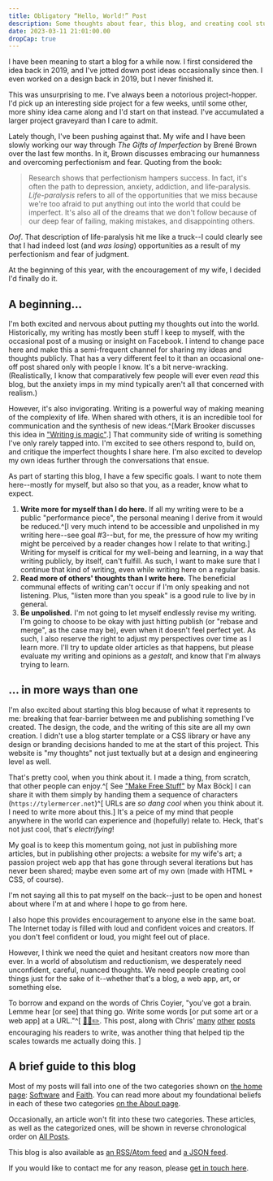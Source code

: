 ```yaml
---
title: Obligatory “Hello, World!” Post
description: Some thoughts about fear, this blog, and creating cool stuff
date: 2023-03-11 21:01:00.00
dropCap: true
---
```


I have been meaning to start a blog for a while now.
I first considered the idea back in 2019,
and I've jotted down post ideas occasionally since then.
I even worked on a design back in 2019,
but I never finished it.

This was unsurprising to me.
I've always been a notorious project-hopper.
I'd pick up an interesting side project for a few weeks,
until some other, more shiny idea came along and I'd start on that instead.
I've accumulated a larger project graveyard than I care to admit.

Lately though, I've been pushing against that.
My wife and I have been slowly working our way through
_The Gifts of Imperfection_ by Brené Brown over the last few months.
In it, Brown discusses embracing our humanness
and overcoming perfectionism and fear. Quoting from the book:

> Research shows that perfectionism hampers success.
> In fact, it's often the path to depression, anxiety, addiction, and life-paralysis.
> _Life-paralysis_ refers to all of the opportunities
> that we miss because we're too afraid to put anything out into
> the world that could be imperfect.
> It's also all of the dreams that we don't follow because of our
> deep fear of failing, making mistakes, and disappointing others.

_Oof_. That description of life-paralysis hit me like a truck--I could
clearly see that I had indeed lost (and _was losing_) opportunities as a result
of my perfectionism and fear of judgment.

At the beginning of this year,
with the encouragement of my wife,
I decided I'd finally do it.

## A beginning...

I'm both excited and nervous about putting my thoughts out into the world.
Historically, my writing has mostly been stuff I keep to myself,
with the occasional post of a musing or insight on Facebook.
I intend to change pace here and make this a semi-frequent
channel for sharing my ideas and thoughts publicly.
That has a very different feel to it
than an occasional one-off post shared only with people I know.
It's a bit nerve-wracking.
(Realistically, I know that comparatively few people
will ever even _read_ this blog, but the anxiety imps in my mind
typically aren't all that concerned with realism.)

However, it's also invigorating. Writing is a powerful way of
making meaning of the complexity of life.
When shared with others, it is an
incredible tool for communication and the synthesis of new
ideas.^[Mark Brooker discusses this idea in ["Writing is magic"](https://brooker.co.za/blog/2022/11/08/writing.html).]
That community side of writing is something I've only rarely tapped into.
I'm excited to see others respond to, build on, and critique the imperfect thoughts I share here.
I'm also excited to develop my own ideas further through the conversations that ensue.

As part of starting this blog,
I have a few specific goals.
I want to note them here--mostly for myself, but also so that you,
as a reader, know what to expect.

1. **Write more for myself than I do here.** If all my writing
   were to be a public "performance piece", the personal meaning I
   derive from it would be reduced.^[I very much intend to be
   accessible and unpolished in my writing here--see goal
   #3--but, for me,
   the pressure of how my writing might be perceived by a reader
   changes how I relate to that writing.]
   Writing for myself is critical
   for my well-being and learning, in a way that writing
   publicly, by itself, can't fulfill.
   As such, I want to make sure that I continue that kind of
   writing, even while writing here on a regular basis.
2. **Read more of others' thoughts than I write here.** The
   beneficial communal effects of writing can't occur if I'm only
   speaking and not listening.
   Plus, "listen more than you speak" is a good rule to live by
   in general.
3. **Be unpolished.** I'm not going to let myself endlessly
   revise my writing.
   I'm going to choose to be okay with just hitting publish (or "rebase and merge", as the case may be), even when
   it doesn't feel perfect yet.
   As such, I also reserve the right to adjust my perspectives over time as I learn more.
   I'll try to update older articles as that happens, but please
   evaluate my writing and opinions as a _gestalt_, and know that I'm always trying to learn.

## ... in more ways than one

I'm also excited about starting this blog because of what it represents to me:
breaking that fear-barrier between me and publishing something I've created.
The design, the code, and the writing of this site are all my own creation.
I didn't use a blog starter template or a CSS library or have any
design or branding decisions handed to me at the start of this project.
This website is "my thoughts" not just textually
but at a design and engineering level as well.

That's pretty cool, when you think about it.
I made a thing, from scratch, that other people can enjoy.^[
   See ["Make Free Stuff"](https://mxb.dev/blog/make-free-stuff/) by Max Böck]
I can share it with them simply by handing them a sequence of characters
(`https://tylermercer.net`)^[
   URLs are *so dang cool* when you think about it.
   I need to write more about this.]
It's a peice of my mind that people anywhere in the world
can experience and (hopefully) relate to.
Heck, that's not just cool, that's _electrifying_!

My goal is to keep this momentum going,
not just in publishing more articles,
but in publishing other projects:
a website for my wife's art;
a passion project web app that has gone through
several iterations but has never been shared;
maybe even some art of my own (made with HTML + CSS, of course).

I'm not saying all this to pat myself on the back--just to be
open and honest about where I'm at and where I hope to go from here.

I also hope this provides encouragement
to anyone else in the same boat.
The Internet today is filled with loud and confident voices and creators.
If you don't feel confident or loud, you might feel out of place.

However, I think we need the quiet and hesitant creators now more than ever.
In a world of absolutism and reductionism, we desperately need
unconfident, careful, nuanced thoughts.
We need people creating cool things just for the sake of it--whether
that's a blog, a web app, art, or something else.

To borrow and expand on the words of Chris Coyier, "you’ve got a brain.
Lemme hear [or see] that thing go. 
Write some words [or put some art or a web app] at a URL."^[
   [🧠💭✏️](https://chriscoyier.net/2022/05/11/%F0%9F%A7%A0%F0%9F%92%AD%E2%9C%8F%EF%B8%8F/). 
   This post, along with Chris' [many](https://chriscoyier.net/2022/02/24/day-and-night-your-content-searches-the-world-for-people-and-opportunities/)
   [other](https://chriscoyier.net/2022/12/26/writing-the-cornerstone-of-amplification/)
   [posts](https://chriscoyier.net/2023/01/09/getting-the-most-value-out-of-an-answer/) 
   encouraging his readers to write, 
   was another thing that helped tip the scales towards me actually doing this.
   ]

## A brief guide to this blog

Most of my posts will fall into one of the two categories shown
on [the home page](/): [Software](/posts/software) and [Faith](/posts/faith). 
You can read more about my foundational beliefs
in each of these two categories [on the About page](/about).

Occasionally, an article won't fit into these two categories.
These articles, as well as the categorized ones, will be shown in
reverse chronological order on [All Posts](/posts).

This blog is also available as [an RSS/Atom feed](/feeds/feed.xml) and [a JSON feed](/feeds/feed.json).

If you would like to contact me for any reason, please [get in touch here](/contact).
